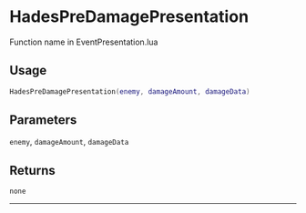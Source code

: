 # HadesPreDamagePresentation
Function name in EventPresentation.lua
## Usage
```lua
HadesPreDamagePresentation(enemy, damageAmount, damageData)
```
## Parameters
`enemy`, `damageAmount`, `damageData`
## Returns
`none`

---